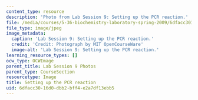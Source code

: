 ```yaml
---
content_type: resource
description: 'Photo from Lab Session 9: Setting up the PCR reaction.'
file: /media/courses/5-36-biochemistry-laboratory-spring-2009/6dfacc3016d0dbb2bff4e2a7df13ebb5_Lab9_1.jpg
file_type: image/jpeg
image_metadata:
  caption: 'Lab Session 9: Setting up the PCR reaction.'
  credit: 'Credit: Photograph by MIT OpenCourseWare'
  image-alt: 'Lab Session 9: Setting up the PCR reaction.'
learning_resource_types: []
ocw_type: OCWImage
parent_title: Lab Session 9 Photos
parent_type: CourseSection
resourcetype: Image
title: Setting up the PCR reaction
uid: 6dfacc30-16d0-dbb2-bff4-e2a7df13ebb5
---
```

